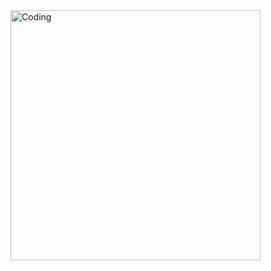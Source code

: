   <img align="right" alt="Coding" width="400" src="https://discord.com/channels/@me/1290301627063992330/1334632305335205898">
